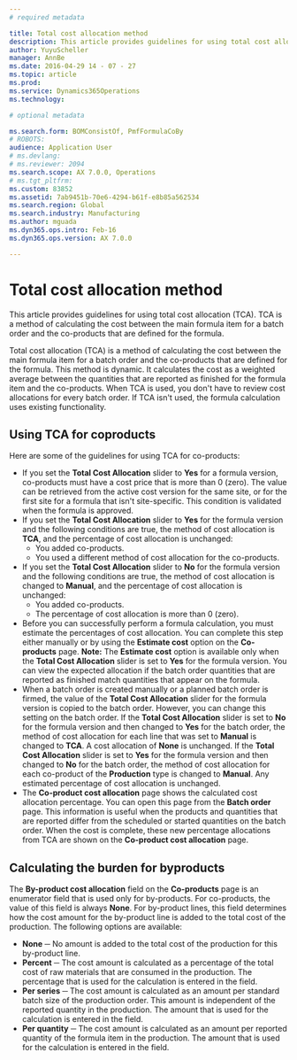 ```yaml
---
# required metadata

title: Total cost allocation method
description: This article provides guidelines for using total cost allocation (TCA). TCA is a method of calculating the cost between the main formula item for a batch order and the co-products that are defined for the formula.
author: YuyuScheller
manager: AnnBe
ms.date: 2016-04-29 14 - 07 - 27
ms.topic: article
ms.prod: 
ms.service: Dynamics365Operations
ms.technology: 

# optional metadata

ms.search.form: BOMConsistOf, PmfFormulaCoBy
# ROBOTS: 
audience: Application User
# ms.devlang: 
# ms.reviewer: 2094
ms.search.scope: AX 7.0.0, Operations
# ms.tgt_pltfrm: 
ms.custom: 83852
ms.assetid: 7ab9451b-70e6-4294-b61f-e8b85a562534
ms.search.region: Global
ms.search.industry: Manufacturing
ms.author: mguada
ms.dyn365.ops.intro: Feb-16
ms.dyn365.ops.version: AX 7.0.0

---
```


# Total cost allocation method

This article provides guidelines for using total cost allocation (TCA). TCA is a method of calculating the cost between the main formula item for a batch order and the co-products that are defined for the formula.

Total cost allocation (TCA) is a method of calculating the cost between the main formula item for a batch order and the co-products that are defined for the formula. This method is dynamic. It calculates the cost as a weighted average between the quantities that are reported as finished for the formula item and the co-products. When TCA is used, you don't have to review cost allocations for every batch order. If TCA isn't used, the formula calculation uses existing functionality.

## Using TCA for coproducts
Here are some of the guidelines for using TCA for co-products:

-   If you set the **Total Cost Allocation** slider to **Yes** for a formula version, co-products must have a cost price that is more than 0 (zero). The value can be retrieved from the active cost version for the same site, or for the first site for a formula that isn't site-specific. This condition is validated when the formula is approved.
-   If you set the **Total Cost Allocation** slider to **Yes** for the formula version and the following conditions are true, the method of cost allocation is **TCA**, and the percentage of cost allocation is unchanged:
    -   You added co-products.
    -   You used a different method of cost allocation for the co-products.
-   If you set the **Total Cost Allocation** slider to **No** for the formula version and the following conditions are true, the method of cost allocation is changed to **Manual**, and the percentage of cost allocation is unchanged:
    -   You added co-products.
    -   The percentage of cost allocation is more than 0 (zero).
-   Before you can successfully perform a formula calculation, you must estimate the percentages of cost allocation. You can complete this step either manually or by using the **Estimate cost** option on the **Co-products** page. **Note:** The **Estimate cost** option is available only when the **Total Cost Allocation** slider is set to **Yes** for the formula version. You can view the expected allocation if the batch order quantities that are reported as finished match quantities that appear on the formula.
-   When a batch order is created manually or a planned batch order is firmed, the value of the **Total Cost Allocation** slider for the formula version is copied to the batch order. However, you can change this setting on the batch order. If the **Total Cost Allocation** slider is set to **No** for the formula version and then changed to **Yes** for the batch order, the method of cost allocation for each line that was set to **Manual** is changed to **TCA**. A cost allocation of **None** is unchanged. If the **Total Cost Allocation** slider is set to **Yes** for the formula version and then changed to **No** for the batch order, the method of cost allocation for each co-product of the **Production** type is changed to **Manual**. Any estimated percentage of cost allocation is unchanged.
-   The **Co-product cost allocation** page shows the calculated cost allocation percentage. You can open this page from the **Batch order** page. This information is useful when the products and quantities that are reported differ from the scheduled or started quantities on the batch order. When the cost is complete, these new percentage allocations from TCA are shown on the **Co-product cost allocation** page.

## Calculating the burden for byproducts
The **By-product cost allocation** field on the **Co-products** page is an enumerator field that is used only for by-products. For co-products, the value of this field is always **None**. For by-product lines, this field determines how the cost amount for the by-product line is added to the total cost of the production. The following options are available:

-   **None** ─ No amount is added to the total cost of the production for this by-product line.
-   **Percent** ─ The cost amount is calculated as a percentage of the total cost of raw materials that are consumed in the production. The percentage that is used for the calculation is entered in the field.
-   **Per series** ─ The cost amount is calculated as an amount per standard batch size of the production order. This amount is independent of the reported quantity in the production. The amount that is used for the calculation is entered in the field.
-   **Per quantity** ─ The cost amount is calculated as an amount per reported quantity of the formula item in the production. The amount that is used for the calculation is entered in the field.


